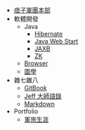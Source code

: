 * [痞子軍團本部](README.md)
* 軟體開發
	* Java
		* [Hibernate](SD/Java/Hibernate.md)
		* [Java Web Start](SD/Java/JavaWebStart.md)
		* [JAXB](SD/Java/JAXB.md)
		* [ZK](SD/Java/ZK.md)
	* [Browser](SD/browser)
	* [圖學](SD/graphics.md)
* 雜七雜八
	* [GitBook](misc/GitBook.md)
	* [Jeff 大師語錄](misc/Jeff.md)
	* [Markdown](misc/markdown.md)
* Portfolio
	* [軍旅生涯](portfolio/military.md)